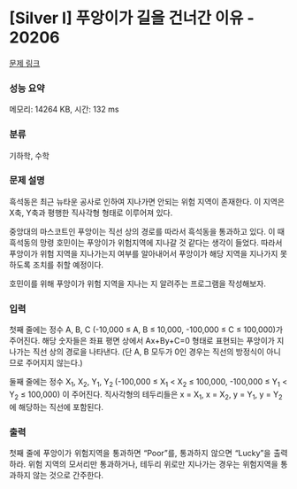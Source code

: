# [Silver I] 푸앙이가 길을 건너간 이유 - 20206 

[문제 링크](https://www.acmicpc.net/problem/20206) 

### 성능 요약

메모리: 14264 KB, 시간: 132 ms

### 분류

기하학, 수학

### 문제 설명

<p>흑석동은 최근 뉴타운 공사로 인하여 지나가면 안되는 위험 지역이 존재한다. 이 지역은 X축, Y축과 평행한 직사각형 형태로 이루어져 있다.</p>

<p>중앙대의 마스코트인 푸앙이는 직선 상의 경로를 따라서 흑석동을 통과하고 있다. 이 때 흑석동의 망령 호민이는 푸앙이가 위험지역에 지나갈 것 같다는 생각이 들었다. 따라서 푸앙이가 위험 지역을 지나가는지 여부를 알아내어서 푸앙이가 해당 지역을 지나가지 못하도록 조치를 취할 예정이다.</p>

<p>호민이를 위해 푸앙이가 위험 지역을 지나는 지 알려주는 프로그램을 작성해보자.</p>

### 입력 

 <p>첫째 줄에는 정수 A, B, C (-10,000 ≤ A, B ≤ 10,000, -100,000 ≤ C ≤ 100,000)가 주어진다. 해당 숫자들은 좌표 평면 상에서 Ax+By+C=0 형태로 표현되는 푸앙이가 지나가는 직선 상의 경로을 나타낸다. (단 A, B 모두가 0인 경우는 직선의 방정식이 아니므로 주어지지 않는다.)</p>

<p>둘째 줄에는 정수 X<sub>1</sub>, X<sub>2</sub>, Y<sub>1</sub>, Y<sub>2 </sub>(-100,000 ≤ X<sub>1</sub> < X<sub>2</sub> ≤ 100,000, -100,000 ≤ Y<sub>1</sub> < Y<sub>2</sub> ≤ 100,000) 이 주어진다. 직사각형의 테두리들은 x = X<sub>1</sub>, x = X<sub>2</sub>, y = Y<sub>1</sub>, y = Y<sub>2 </sub>에 해당하는 직선에 포함된다.</p>

### 출력 

 <p style="text-align:justify; margin-bottom:11px">첫째 줄에 푸앙이가 위험지역을 통과하면 “Poor”를, 통과하지 않으면 “Lucky”을 출력하라. 위험 지역의 모서리만 통과하거나, 테두리 위로만 지나가는 경우는 위험지역을 통과하지 않는 것으로 간주한다.</p>

